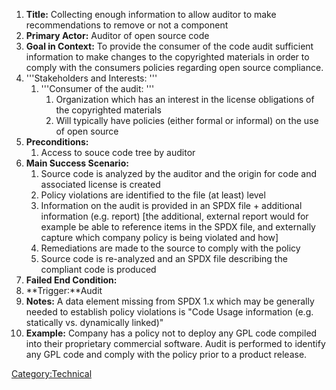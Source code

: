 1.  **Title:** Collecting enough information to allow auditor to make
    recommendations to remove or not a component
2.  **Primary Actor:** Auditor of open source code
3.  **Goal in Context:** To provide the consumer of the code audit
    sufficient information to make changes to the copyrighted materials
    in order to comply with the consumers policies regarding open source
    compliance.
4.  '''Stakeholders and Interests: '''
    1.  '''Consumer of the audit: '''
        1.  Organization which has an interest in the license
            obligations of the copyrighted materials
        2.  Will typically have policies (either formal or informal) on
            the use of open source
5.  **Preconditions:**
    1.  Access to souce code tree by auditor
6.  **Main Success Scenario:**
    1.  Source code is analyzed by the auditor and the origin for code
        and associated license is created
    2.  Policy violations are identified to the file (at least) level
    3.  Information on the audit is provided in an SPDX file +
        additional information (e.g. report) \[the additional, external
        report would for example be able to reference items in the SPDX
        file, and externally capture which company policy is being
        violated and how\]
    4.  Remediations are made to the source to comply with the policy
    5.  Source code is re-analyzed and an SPDX file describing the
        compliant code is produced
7.  **Failed End Condition:**
8.  **Trigger:**Audit
9.  **Notes:** A data element missing from SPDX 1.x which may be
    generally needed to establish policy violations is "Code Usage
    information (e.g. statically vs. dynamically linked)"
10. **Example:** Company has a policy not to deploy any GPL code
    compiled into their proprietary commercial software. Audit is
    performed to identify any GPL code and comply with the policy prior
    to a product release.

[Category:Technical](Category:Technical "wikilink")
